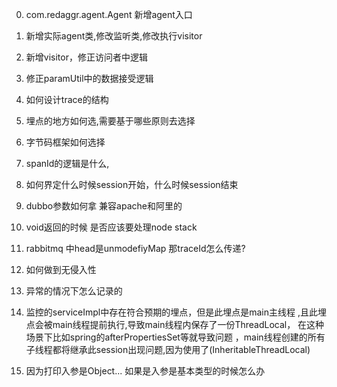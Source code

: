 0. com.redaggr.agent.Agent 新增agent入口
0. 新增实际agent类,修改监听类,修改执行visitor
0. 新增visitor，修正访问者中逻辑
0. 修正paramUtil中的数据接受逻辑

1. 如何设计trace的结构
2. 埋点的地方如何选,需要基于哪些原则去选择
3. 字节码框架如何选择
4. spanId的逻辑是什么,
5. 如何界定什么时候session开始，什么时候session结束
6. dubbo参数如何拿 兼容apache和阿里的
7. void返回的时候 是否应该要处理node stack
8. rabbitmq 中head是unmodefiyMap 那traceId怎么传递?
9. 如何做到无侵入性
10. 异常的情况下怎么记录的
11. 监控的serviceImpl中存在符合预期的埋点，但是此埋点是main主线程
    ,且此埋点会被main线程提前执行,导致main线程内保存了一份ThreadLocal，
    在这种场景下比如spring的afterPropertiesSet等就导致问题
    ，main线程创建的所有子线程都将继承此session出现问题,因为使用了(InheritableThreadLocal)
12. 因为打印入参是Object... 如果是入参是基本类型的时候怎么办

